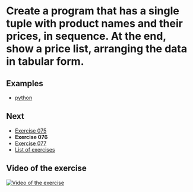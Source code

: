 # Create a program that has a single tuple with product names and their prices, in sequence. At the end, show a price list, arranging the data in tabular form.

## Examples

- [python](python)

## Next

- [Exercise 075](../075)
- **Exercise 076**
- [Exercise 077](../077)
- [List of exercises](../)

## Video of the exercise

[![Video of the exercise](https://img.youtube.com/vi/Qp2cXfCHk2I/maxresdefault.jpg)](https://youtu.be/Qp2cXfCHk2I)
